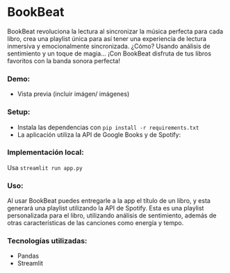 # BookBeat
BookBeat revoluciona la lectura al sincronizar la música perfecta para cada libro, crea una playlist única para así tener una experiencia de lectura inmersiva y emocionalmente sincronizada. ¿Cómo? Usando análisis de sentimiento y un toque de magia… ¡Con BookBeat disfruta de tus libros favoritos con la banda sonora perfecta!

### Demo:
- Vista previa (incluir imágen/ imágenes)

### Setup:
- Instala las dependencias con `pip install -r requirements.txt`
- La aplicación utiliza la API de Google Books y de Spotify:

### Implementación local:
Usa `streamlit run app.py`

### Uso:
Al usar BookBeat puedes entregarle a la app el título de un libro, y esta generará una playlist utilizando la API de Spotify. Esta es una playlist personalizada para el libro, utilizando análisis de sentimiento, además de otras características de las canciones como energía y tempo.

### Tecnologías utilizadas:
- Pandas
- Streamlit
